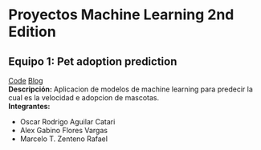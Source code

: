 # Proyectos Machine Learning 2nd Edition
## Equipo 1: Pet adoption prediction
[Code](https://github.com/saturdaysailp/MLV2-projects/tree/main/Equipo%201)
[Blog](https://medium.com/saturdays-ai/adopci%C3%B3n-de-mascotas-utilizando-ia-para-determinar-la-adopci%C3%B3n-55860f7de068)
<br>
<b>Descripción: </b>Aplicacion de modelos de machine learning para predecir la cual es la velocidad e adopcion de mascotas.
<br>
<b>Integrantes:</b>
<ul>
<li>Oscar Rodrigo Aguilar Catari</li>
<li>Alex Gabino Flores Vargas</li>
<li>Marcelo T. Zenteno Rafael</li>
</ul>



